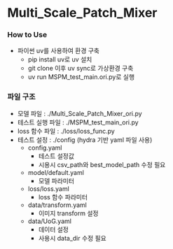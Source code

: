 # Multi_Scale_Patch_Mixer

### How to Use
* 파이썬 uv를 사용하여 환경 구축
    * pip install uv로 uv 설치
    * git clone 이후 uv sync로 가상환경 구축
    * uv run MSPM_test_main.ori.py로 실행

### 파일 구조
* 모델 파일 : ./Multi_Scale_Patch_Mixer_ori.py
* 테스트 실행 파일 : ./MSPM_test_main_ori.py
* loss 함수 파일 : ./loss/loss_func.py
* 테스트 설정 : ./config (hydra 기반 yaml 파일 사용)
    * config.yaml
        * 테스트 설정값
        * 시용시 csv_path와 best_model_path 수정 필요
    * model/default.yaml
        * 모델 파라미터
    * loss/loss.yaml
        * loss 함수 파라미터
    * data/transform.yaml
        * 이미지 transform 설정
    * data/UoG.yaml
        * 데이터 설정
        * 사용시 data_dir 수정 필요